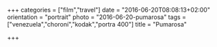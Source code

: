 +++
categories = ["film","travel"]
date = "2016-06-20T08:08:13+02:00"
orientation = "portrait"
photo = "2016-06-20-pumarosa"
tags = ["venezuela","choroní","kodak","portra 400"]
title = "Pumarosa"

+++
